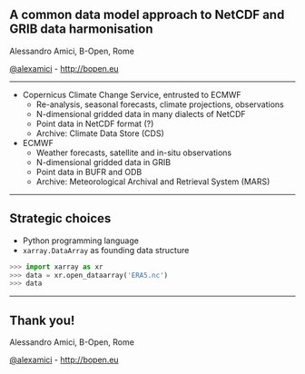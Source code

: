 
## A common data model approach to NetCDF and GRIB data harmonisation

Alessandro Amici, B-Open, Rome

[@alexamici](https://twitter.com/alexamici) - http://bopen.eu

---

 * Copernicus Climate Change Service, entrusted to ECMWF
   * Re-analysis, seasonal forecasts, climate projections, observations
   * N-dimensional gridded data in many dialects of NetCDF
   * Point data in NetCDF format (?)
   * Archive: Climate Data Store (CDS)
 * ECMWF
   * Weather forecasts, satellite and in-situ observations
   * N-dimensional gridded data in GRIB
   * Point data in BUFR and ODB
   * Archive: Meteorological Archival and Retrieval System (MARS)

---

## Strategic choices

 * Python programming language
 * `xarray.DataArray` as founding data structure

```python
>>> import xarray as xr
>>> data = xr.open_dataarray('ERA5.nc')
>>> data

```

---

## Thank you!


Alessandro Amici, B-Open, Rome

[@alexamici](https://twitter.com/alexamici) - http://bopen.eu
